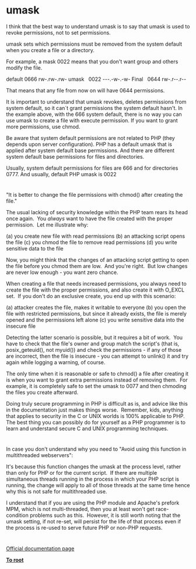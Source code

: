 # umask





I think that the best way to understand umask is to say that umask is used to revoke permissions, not to set permissions.

umask sets which permissions must be removed from the system default when you create a file or a directory.

For example, a mask 0022 means that you don&apos;t want group and others modify the file. 

default 0666 rw-.rw-.rw- 
umask&#xA0;&#xA0; 0022 ---.-w-.-w-
Final&#xA0;&#xA0; 0644 rw-.r--.r--

That means that any file from now on will have 0644 permissions.

It is important to understand that umask revokes, deletes permissions from system default, so it can&#xB4;t grant permissions the system default hasn&apos;t. In the example above, with the 666 system default, there is no way you can use umask to create a file with execute permission. If you want to grant more permissions, use chmod.

Be aware that system default permissions are not related to PHP (they depends upon server configuration). PHP has a default umask that is applied after system default base permissions. And there are different system default base permissions for files and directories.

Usually, system default permissions for files are 666 and for directories 0777. And usually, default PHP umask is 0022

  

#



&quot;It is better to change the file permissions with chmod() after creating the file.&quot;

The usual lacking of security knowledge within the PHP team rears its head once again.&#xA0; You *always* want to have the file created with the proper permission.&#xA0; Let me illustrate why:

(a) you create new file with read permissions
(b) an attacking script opens the file
(c) you chmod the file to remove read permissions
(d) you write sensitive data to the file

Now, you might think that the changes of an attacking script getting to open the file before you chmod them are low.&#xA0; And you&apos;re right.&#xA0; But low changes are never low enough - you want zero chance.

When creating a file that needs increased permissions, you always need to create the file with the proper permissions, and also create it with O_EXCL set.&#xA0; If you don&apos;t do an exclusive create, you end up with this scenario:

(a) attacker creates the file, makes it writable to everyone
(b) you open the file with restricted permissions, but since it already exists, the file is merely opened and the permissions left alone
(c) you write sensitive data into the insecure file

Detecting the latter scenario is possible, but it requires a bit of work.&#xA0; You have to check that the file&apos;s owner and group match the script&apos;s (that is, posix_geteuid(), not myuid()) and check the permissions - if any of those are incorrect, then the file is insecure - you can attempt to unlink() it and try again while logging a warning, of course.

The only time when it is reasonable or safe to chmod() a file after creating it is when you want to grant extra permissions instead of removing them.&#xA0; For example, it is completely safe to set the umask to 0077 and then chmoding the files you create afterward.

Doing truly secure programming in PHP is difficult as is, and advice like this in the documentation just makes things worse.&#xA0; Remember, kids, anything that applies to security in the C or UNIX worlds is 100% applicable to PHP.&#xA0; The best thing you can possibly do for yourself as a PHP programmer is to learn and understand secure C and UNIX programming techniques.

  

#



In case you don&apos;t understand why you need to &quot;Avoid using this function in multithreaded webservers&quot;:

It&apos;s because this function changes the umask at the process level, rather than only for PHP or for the current script.&#xA0; If there are multiple simultaneous threads running in the process in which your PHP script is running, the change will apply to all of those threads at the same time hence why this is not safe for multithreaded use.

I understand that if you are using the PHP module and Apache&apos;s prefork MPM, which is not multi-threaded, then you at least won&apos;t get race-condition problems such as this.&#xA0; However, it is still worth noting that the umask setting, if not re-set, will persist for the life of that process even if the process is re-used to serve future PHP or non-PHP requests.

  

#

[Official documentation page](https://www.php.net/manual/en/function.umask.php)

**[To root](/README.md)**
